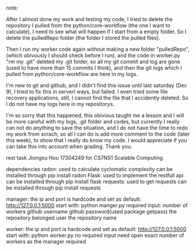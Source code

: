 note: 

After I almost done my work and testing my code, I tried to delete the repository I pulled from the python/core-workflow (the 
one I want to calculate), I need to see what will happen if I start from a empty folder. So I delete the pulledRepo folder (the folder I 
stored the pulled files).
	
Then I run my worker code again without making a new folder "pulledRepo", (which obivously I should check before I run), and the code in worker.py "rm my .git" deleted my .git folder, so all my git commit and log are gone (used to have more than 15 commits I think), and then the git 
logs which I pulled from python/core-workflow are here in my logs.
	
I'm new to git and github, and I didn't find this issue until last saturday (Dec 9), I tried to fix this in serverl ways, but failed. I even tried some file recovery applications, still, I cannot find the file that I accidently deleted. So I do not have my logs here in my 
repositorys.
	
I'm so sorry that this happened, this obivious taught me a lesson and I will be more careful with my logs, .git folder and codes, 
but currently I really can not do anything to save the situation, and I do not have the time to redo my work from scrach, so all I can 
do is add more comment to the code (later this week), to show that I really do know my code. I would appreciate if you can take this 
into account when grading. Thank you.



rest task
	Jiongxu Hou 17304249 for CS7NS1 Scalable Computing

dependencies
	radon: 
		used to calculate cyclomatic complexity
		can be installed through	pip install radon
	Flask:
		used to implement the restfull api
		can be installed through	pip install flask
	requests:
		used to get requests
		can be installed through	pip install requests

manager:
	the ip and port is hardcode and set as default: http://127.0.0.1:5000
	start with:	python manger.py
	required input:
		number of workers
		github username
		github password(used package getpass)
		the repository belonged user
		the repository name
		
worker:
	the ip and port is hardcode and set as default: http://127.0.0.1:5000
	start with:	python worker.py
	no required input
	need open exact number of workers as the manager required
	
